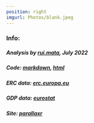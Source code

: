 ```yaml
---
position: right
imgurl: Photos/blank.jpeg
---
```

  
### Info:

##### Analysis by [rui.mata](https://www.cds.unibas.ch), July 2022

##### Code: [markdown](https://github.com/matarui/erc/blob/0e1374097e353f3385db7a9a6b1fb7b512b56edd/Data/analysis.Rmd), [html](https://raw.githack.com/matarui/erc/main/Data/analysis.html)

##### ERC data: [erc.europa.eu](https://erc.europa.eu/projects-figures/statistics)

##### GDP data: [eurostat](https://ec.europa.eu/eurostat/statistics-explained/index.php?title=R%26D_expenditure&oldid=551418#Gross_domestic_expenditure_on_R.26D)

##### Site: [parallaxr](https://github.com/martinctc/parallaxr)

